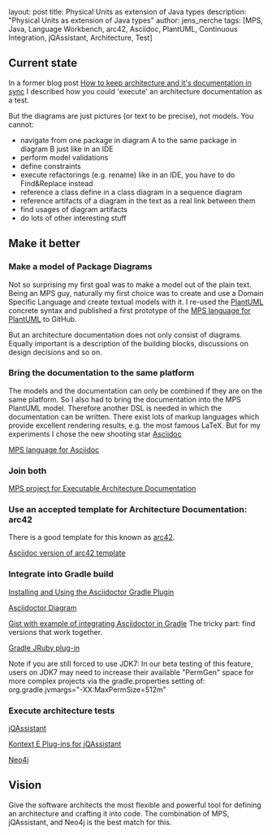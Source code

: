 layout: post
title: Physical Units as extension of Java types
description: "Physical Units as extension of Java types"
author: jens_nerche
tags: [MPS, Java, Language Workbench, arc42, Asciidoc, PlantUML, Continuous Integration, jQAssistant, Architecture, Test]


## Current state
In a former blog post
[How to keep architecture and it's documentation in sync](http://techblog.kontext-e.de/keeping-architecture-and-doc-in-sync/)
I described how you could 'execute' an architecture documentation as a test.

But the diagrams are just pictures (or text to be precise), not models. You cannot:
* navigate from one package in diagram A to the same package in diagram B just like in an IDE
* perform model validations
* define constraints
* execute refactorings (e.g. rename) like in an IDE, you have to do Find&Replace instead
* reference a class define in a class diagram in a sequence diagram
* reference artifacts of a diagram in the text as a real link between them
* find usages of diagram artifacts
* do lots of other interesting stuff

## Make it better

### Make a model of Package Diagrams
Not so surprising my first goal was to make a model out of the plain text. Being an MPS guy,
naturally my first choice was to create and use a Domain Specific Language and create textual models with it.
I re-used the [PlantUML](http://plantuml.com/) concrete syntax and published a first prototype of the
[MPS language for PlantUML](https://github.com/kontext-e/mps-plantuml) to GitHub.

But an architecture documentation does not only consist of diagrams. Equally important is a description
of the building blocks, discussions on design decisions and so on. 

### Bring the documentation to the same platform
The models and the documentation can only be combined if they are on the same platform. So I also had to bring
the documentation into the MPS PlantUML model. Therefore another DSL is needed in which the documentation can
be written. There exist lots of markup languages which provide excellent rendering results, e.g. the most famous LaTeX.
But for my experiments I chose the new shooting star [Asciidoc](http://asciidoc.org/)

[MPS language for Asciidoc](https://github.com/kontext-e/mps-asciidoc)

### Join both
[MPS project for Executable Architecture Documentation](https://github.com/kontext-e/mps-ead)


### Use an accepted template for Architecture Documentation: arc42
There is a good template for this
known as [arc42](http://confluence.arc42.org/display/LANDINGZON/landing+zone). 

[Asciidoc version of arc42 template](https://github.com/arc42/arc42-template)


### Integrate into Gradle build
[Installing and Using the Asciidoctor Gradle Plugin](http://asciidoctor.org/docs/asciidoctor-gradle-plugin/)

[Asciidoctor Diagram](http://asciidoctor.org/docs/asciidoctor-diagram/)

[Gist with example of integrating Asciidoctor in Gradle](https://gist.github.com/aalmiray/7369b977a68baca32e13)
The tricky part: find versions that work together.

[Gradle JRuby plug-in](http://jruby-gradle.org)

Note if you are still forced to use JDK7:
In our beta testing of this feature, users on JDK7 may need to increase their available "PermGen" space for more complex projects via the gradle.properties setting of: org.gradle.jvmargs="-XX:MaxPermSize=512m"

### Execute architecture tests
[jQAssistant](http://jqassistant.org)

[Kontext E Plug-ins for jQAssistant](https://github.com/kontext-e/jqassistant-plugins)

[Neo4j](http://neo4j.com/)


## Vision
Give the software architects the most flexible and powerful tool for defining an architecture and crafting it into code.
The combination of MPS, jQAssistant, and Neo4j is the best match for this. 
